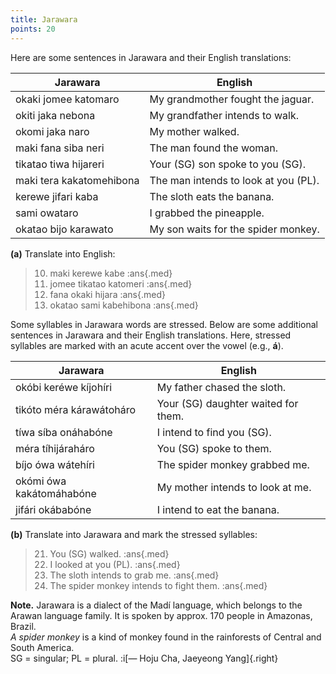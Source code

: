 ```yaml
---
title: Jarawara
points: 20
---
```


Here are some sentences in Jarawara and their English translations:

| Jarawara | English |
|-  | - |
| okaki jomee katomaro | My grandmother fought the jaguar. |
| okiti jaka nebona | My grandfather intends to walk. |
| okomi jaka naro | My mother walked. |
| maki fana siba neri | The man found the woman. |
| tikatao tiwa hijareri | Your (SG) son spoke to you (SG). |
| maki tera kakatomehibona | The man intends to look at you (PL). |
| kerewe jifari kaba | The sloth eats the banana. |
| sami owataro | I grabbed the pineapple. |
| okatao bijo karawato | My son waits for the spider monkey. |

**(a)** Translate into English:

> 10. maki kerewe kabe :ans{.med}
> 11. jomee tikatao katomeri :ans{.med}
> 12. fana okaki hijara :ans{.med}
> 13. okatao sami kabehibona :ans{.med}

Some syllables in Jarawara words are stressed. Below are some additional sentences in Jarawara
and their English translations. Here, stressed syllables are marked with an acute accent over
the vowel (e.g., **á**).

| Jarawara | English |
|-  | - |
| okóbi keréwe kíjohíri | My father chased the sloth. |
| tikóto méra kárawátoháro | Your (SG) daughter waited for them. |
| tíwa síba onáhabóne | I intend to find you (SG). |
| méra tíhijáraháro|  You (SG) spoke to them. |
| bíjo ówa wátehíri | The spider monkey grabbed me. |
| okómi ówa kakátomáhabóne | My mother intends to look at me. |
| jifári okábabóne | I intend to eat the banana. |

**(b)** Translate into Jarawara and mark the stressed syllables:

> 21. You (SG) walked. :ans{.med}
> 22. I looked at you (PL). :ans{.med}
> 23. The sloth intends to grab me. :ans{.med}
> 24. The spider monkey intends to fight them. :ans{.med}

**Note.** Jarawara is a dialect of the Madí language, which belongs to the Arawan language family.
It is spoken by approx. 170 people in Amazonas, Brazil.
<br>*A spider monkey* is a kind of monkey found in the rainforests of Central and South America.
<br>SG = singular; PL = plural. :i[— Hoju Cha, Jaeyeong Yang]{.right}